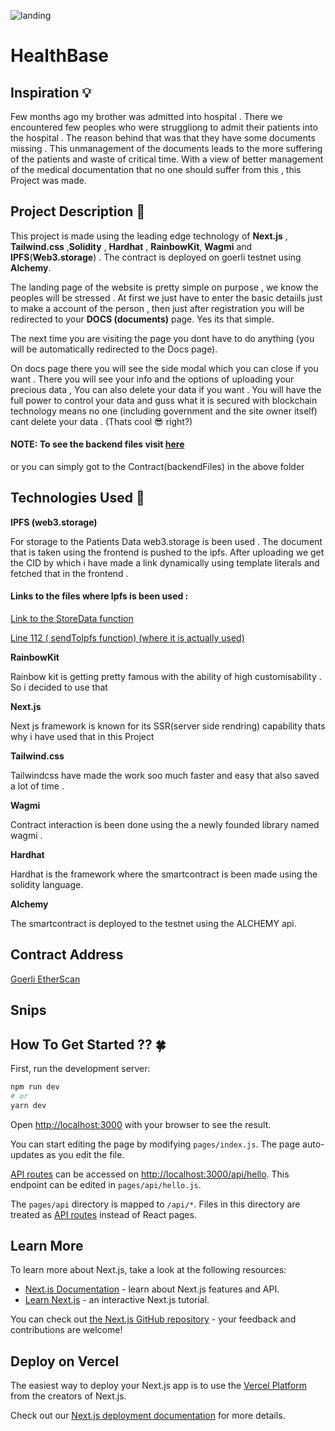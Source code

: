 ![landing](https://user-images.githubusercontent.com/98407930/183013671-ac02cd0f-6d5e-4334-9f78-650d012512c3.png)

# HealthBase
## Inspiration 💡
 Few months ago my brother was admitted into hospital . There we encountered few peoples who were struggliong to admit their patients into the hospital
 . The reason behind that was that they have some documents missing . This unmanagement of the documents leads to the more suffering of the patients and 
 waste of critical time. With a view of better management of the medical documentation that no one should suffer from this ,  this Project was made.

## Project Description 📖

This project is made using the leading edge technology of <b>Next.js</b> , <b>Tailwind.css</b> ,<b>Solidity</b> , <b>Hardhat</b> , <b>RainbowKit</b>,
<b>Wagmi</b> and <b>IPFS</b>(<b>Web3.storage</b>) . The contract is deployed on goerli testnet using <b>Alchemy</b>.

The landing page of the website is pretty simple on purpose , we know the peoples will be stressed . At first we just have to enter the basic detaiils just to 
make a account of the person , then just after registration you will be redirected to your <b>DOCS (documents)</b> page. Yes its that simple.

The next time you are visiting the page you dont have to do anything (you will be automatically redirected to the Docs page).

On docs page there you will see the side modal which you can close if you want . There you will see your info and the options of uploading your 
precious data , You can also delete your data if you want . You will have the full power to control your data and guss what it is secured with blockchain 
technology means no one (including government and the site owner itself) cant delete your data . (Thats cool 😎 right?)

#### NOTE: To see the backend files visit [here](https://github.com/shikhar360/web3Conf-project/tree/3178b386d943d263ed97cad9e66a9d821799c3cd/contract(backendFiles))
or you can simply got to the Contract(backendFiles) in the above folder


## Technologies Used 🔱

<b>IPFS (web3.storage)</b> 

For storage to the Patients Data web3.storage is been used . The document that is taken using the frontend is pushed to the ipfs.
After uploading we get the CID by which i have made a link dynamically using template literals and fetched that in the frontend . 

#### Links to the files where Ipfs is been used :
[Link to the StoreData function](https://github.com/shikhar360/web3Conf-project/blob/3178b386d943d263ed97cad9e66a9d821799c3cd/constants/StoreData.js)

[Line 112 ( sendToIpfs function) (where it is actually used) ](https://github.com/shikhar360/web3Conf-project/blob/3178b386d943d263ed97cad9e66a9d821799c3cd/pages/Docs.js)


<b>RainbowKit</b>

Rainbow kit is getting pretty famous with the ability of high customisability . So i decided to use that

<b>Next.js</b>

Next js framework is known for its SSR(server side rendring) capability thats why i have used that in this  Project

<b>Tailwind.css</b>

Tailwindcss have made the work soo much faster and easy that also saved a lot of time .

<b>Wagmi</b>

Contract interaction is been done using the a newly founded library named wagmi . 

<b>Hardhat</b>

Hardhat is the framework where the smartcontract is been made using the solidity language.

<b>Alchemy</b>

The smartcontract is deployed to the testnet using the ALCHEMY api.


## Contract Address

[Goerli EtherScan](https://goerli.etherscan.io/address/0xAde37a071466E65934F53e2eF2066592CEf982eE)




## Snips








## How To Get Started ?? 🍀

First, run the development server:

```bash
npm run dev
# or
yarn dev
```

Open [http://localhost:3000](http://localhost:3000) with your browser to see the result.

You can start editing the page by modifying `pages/index.js`. The page auto-updates as you edit the file.

[API routes](https://nextjs.org/docs/api-routes/introduction) can be accessed on [http://localhost:3000/api/hello](http://localhost:3000/api/hello). This endpoint can be edited in `pages/api/hello.js`.

The `pages/api` directory is mapped to `/api/*`. Files in this directory are treated as [API routes](https://nextjs.org/docs/api-routes/introduction) instead of React pages.

## Learn More

To learn more about Next.js, take a look at the following resources:

- [Next.js Documentation](https://nextjs.org/docs) - learn about Next.js features and API.
- [Learn Next.js](https://nextjs.org/learn) - an interactive Next.js tutorial.

You can check out [the Next.js GitHub repository](https://github.com/vercel/next.js/) - your feedback and contributions are welcome!

## Deploy on Vercel

The easiest way to deploy your Next.js app is to use the [Vercel Platform](https://vercel.com/new?utm_medium=default-template&filter=next.js&utm_source=create-next-app&utm_campaign=create-next-app-readme) from the creators of Next.js.

Check out our [Next.js deployment documentation](https://nextjs.org/docs/deployment) for more details.
